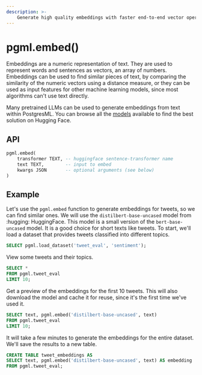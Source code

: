```yaml
---
description: >-
    Generate high quality embeddings with faster end-to-end vector operations without an additional vector database. 
---
```


# pgml.embed()

Embeddings are a numeric representation of text. They are used to represent words and sentences as vectors, an array of numbers. Embeddings can be used to find similar pieces of text, by comparing the similarity of the numeric vectors using a distance measure, or they can be used as input features for other machine learning models, since most algorithms can't use text directly.

Many pretrained LLMs can be used to generate embeddings from text within PostgresML. You can browse all the [models](https://huggingface.co/models?library=sentence-transformers) available to find the best solution on Hugging Face.

## API

```sql
pgml.embed(
    transformer TEXT, -- huggingface sentence-transformer name
    text TEXT,        -- input to embed
    kwargs JSON       -- optional arguments (see below)
)
```

## Example

Let's use the `pgml.embed` function to generate embeddings for tweets, so we can find similar ones. We will use the `distilbert-base-uncased` model from :hugging: HuggingFace. This model is a small version of the `bert-base-uncased` model. It is a good choice for short texts like tweets. To start, we'll load a dataset that provides tweets classified into different topics.

```sql
SELECT pgml.load_dataset('tweet_eval', 'sentiment');
```

View some tweets and their topics.

```sql
SELECT *
FROM pgml.tweet_eval
LIMIT 10;
```

Get a preview of the embeddings for the first 10 tweets. This will also download the model and cache it for reuse, since it's the first time we've used it.

```sql
SELECT text, pgml.embed('distilbert-base-uncased', text)
FROM pgml.tweet_eval
LIMIT 10;
```

It will take a few minutes to generate the embeddings for the entire dataset. We'll save the results to a new table.

```sql
CREATE TABLE tweet_embeddings AS
SELECT text, pgml.embed('distilbert-base-uncased', text) AS embedding
FROM pgml.tweet_eval;
```
